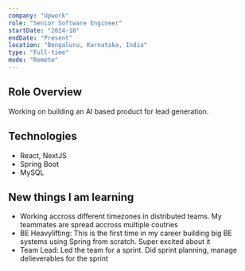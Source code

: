 ```yaml
---
company: "Upwork"
role: "Senior Software Engineer"
startDate: "2024-10"
endDate: "Present"
location: "Bengaluru, Karnataka, India"
type: "Full-time"
mode: "Remote"
---
```


## Role Overview
Working on building an AI based product for lead generation.

## Technologies
- React, NextJS
- Spring Boot
- MySQL 

## New things I am learning
- Working accross different timezones in distributed teams. My teammates are spread accross multiple coutries
- BE Heavylifting: This is the first time in my career building big BE systems using Spring from scratch. Super excited about it
- Team Lead: Led the team for a sprint. Did sprint planning, manage delieverables for the sprint